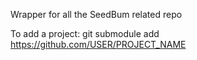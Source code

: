 Wrapper for all the SeedBum related repo

To add a project:
git submodule add https://github.com/USER/PROJECT_NAME
